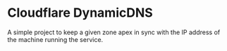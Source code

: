 # Cloudflare DynamicDNS


A simple project to keep a given zone apex in sync with the IP address of the machine running the service.